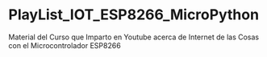 # PlayList_IOT_ESP8266_MicroPython

Material del Curso que Imparto en Youtube acerca de Internet de las Cosas con el Microcontrolador ESP8266
